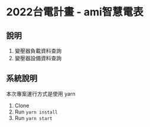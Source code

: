 # 2022台電計畫 - ami智慧電表


## 說明
1. 變壓器負載資料查詢
2. 變壓器設備資料查詢

## 系統說明
本次專案運行方式是使用 yarn
1. Clone
2. Run `yarn install`
3. Run `yarn start`